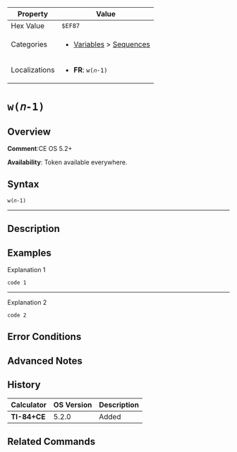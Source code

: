| Property      | Value |
|---------------|-------|
| Hex Value     | `$EF87`|
| Categories    | <ul><li>[Variables](<../categories/Variables.md>) > [Sequences](<../categories/Variables.md#Sequences>)</li></ul> |
| Localizations | <ul><li><b>FR</b>: `w(𝑛-1)`</li></ul> |

# `w(𝑛-1)`

## Overview


<b>Comment</b>:CE OS 5.2+

<b>Availability</b>: Token available everywhere.

## Syntax
`w(𝑛-1)`

<hr>

## Description


## Examples

Explanation 1
```ti-basic
code 1
```
---
Explanation 2
```ti-basic
code 2
```

## Error Conditions


## Advanced Notes


## History
| Calculator | OS Version | Description |
|------------|------------|-------------|
| <b>TI-84+CE</b> | 5.2.0 | Added |

## Related Commands

